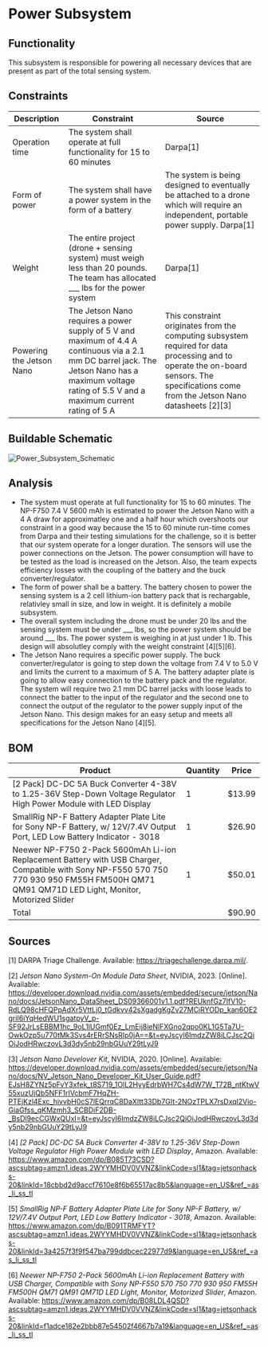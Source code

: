 # Power Subsystem

## Functionality
This subsystem is responsible for powering all necessary devices that are present as part of the total sensing system.

## Constraints
| Description | Constraint | Source |
|-------------|------------|--------|
| Operation time | The system shall operate at full functionality for 15 to 60 minutes | Darpa[1] |
| Form of power | The system shall have a power system in the form of a battery | The system is being designed to eventually be attached to a drone which will require an independent, portable power supply. Darpa[1] |
| Weight | The entire project (drone + sensing system) must weigh less than 20 pounds. The team has allocated ___ lbs for the power system | Darpa[1] |
| Powering the Jetson Nano | The Jetson Nano requires a power supply of 5 V and maximum of 4.4 A continuous via a 2.1 mm DC barrel jack. The Jetson Nano has a maximum voltage rating of 5.5 V and a maximum current rating of 5 A | This constraint originates from the computing subsystem required for data processing and to operate the on-board sensors. The specifications come from the Jetson Nano datasheets [2][3] |

## Buildable Schematic
![Power_Subsystem_Schematic](https://user-images.githubusercontent.com/123699820/232390707-38ce0e9c-4d03-48a6-b87e-5cde5ba63efa.png)

## Analysis
- The system must operate at full functionality for 15 to 60 minutes. The NP-F750 7.4 V 5600 mAh is estimated to power the Jetson Nano with a 4 A draw for approximatley one and a half hour which overshoots our constraint in a good way because the 15 to 60 minute run-time comes from Darpa and their testing simulations for the challenge, so it is better that our system operate for a longer duration. The sensors will use the power connections on the Jetson. The power consumption will have to be tested as the load is increased on the Jetson. Also, the team expects efficiency losses with the coupling of the battery and the buck converter/regulator.
- The form of power shall be a battery. The battery chosen to power the sensing system is a 2 cell lithium-ion battery pack that is rechargable, relativley small in size, and low in weight. It is definitely a mobile subsystem.  
-  The overall system including the drone must be under 20 lbs and the sensing system must be under ___ lbs, so the power system should be around ___ lbs. The power system is weighing in at just under 1 lb. This design will absolutley comply with the weight constraint [4][5][6].
-  The Jetson Nano requires a specific power supply. The buck converter/regulator is going to step down the voltage from 7.4 V to 5.0 V and limits the current to a maximum of 5 A. The battery adapter plate is going to allow easy connection to the battery pack and the regulator. The system will require two 2.1 mm DC barrel jacks with loose leads to connect the batter to the input of the regulator and the second one to connect the output of the regulator to the power supply input of the Jetson Nano. This design makes for an easy setup and meets all specifications for the Jetson Nano [4][5]. 

## BOM
| Product | Quantity | Price |
|---------|----------|-------|
| [2 Pack] DC-DC 5A Buck Converter 4-38V to 1.25-36V Step-Down Voltage Regulator High Power Module with LED Display | 1 | $13.99 |
| SmallRig NP-F Battery Adapter Plate Lite for Sony NP-F Battery, w/ 12V/7.4V Output Port, LED Low Battery Indicator - 3018 | 1 | $26.90 |
| Neewer NP-F750 2-Pack 5600mAh Li-ion Replacement Battery with USB Charger, Compatible with Sony NP-F550 570 750 770 930 950 FM55H FM500H QM71 QM91 QM71D LED Light, Monitor, Motorized Slider | 1 | $50.01 |
| Total | | $90.90 |

## Sources
[1] DARPA Triage Challenge. Available: https://triagechallenge.darpa.mil/.

[2] *Jetson Nano System-On Module Data Sheet*, NVIDIA, 2023. [Online]. Available: https://developer.download.nvidia.com/assets/embedded/secure/jetson/Nano/docs/JetsonNano_DataSheet_DS09366001v1.1.pdf?REUknfGz7IfV10-RdLQ98cHFQPpAdXr5VttLj0_tGdkvv42sXgadgKgZv27MCiRYODp_kan6OE2griI6iYqHedWU1sgatpyV_p-SF92JrLsEBBM1hc_9oL1lUGmf0Ez_LmEij8ieNlFXGno2qpo0KL1G5Ta7U-OwkOzp5u770tMk3Svs4rERrSNsRIp0jA==&t=eyJscyI6ImdzZW8iLCJsc2QiOiJodHRwczovL3d3dy5nb29nbGUuY29tLyJ9

[3] *Jetson Nano Develover Kit*, NVIDIA, 2020. [Online]. Available: https://developer.download.nvidia.com/assets/embedded/secure/jetson/Nano/docs/NV_Jetson_Nano_Developer_Kit_User_Guide.pdf?EJsH8ZYNz5pFvY3xfek_t8S719_1OlL2HyyEdrbWH7Cs4dW7W_T72B_ntKtwV55xuzUiQb5NFF1rIVcbmF7HqZH-PTEjKzl4Exc_hivvbH0cS7lEQrrqC8DaXltt33Db7GIt-2NOzTPLX7rsDxql2Vio-GiaGfss_qKMzmh3_SCBDiF2DB-_BsDl9ecCGWxQUxI=&t=eyJscyI6ImdzZW8iLCJsc2QiOiJodHRwczovL3d3dy5nb29nbGUuY29tLyJ9

[4] *[2 Pack] DC-DC 5A Buck Converter 4-38V to 1.25-36V Step-Down Voltage Regulator High Power Module with LED Display*, Amazon. Available: https://www.amazon.com/dp/B085T73CSD?ascsubtag=amzn1.ideas.2WYYMHDV0VVNZ&linkCode=sl1&tag=jetsonhacks-20&linkId=18cbbd2d9accf7610e8f6b65517ac8b5&language=en_US&ref_=as_li_ss_tl

[5] *SmallRig NP-F Battery Adapter Plate Lite for Sony NP-F Battery, w/ 12V/7.4V Output Port, LED Low Battery Indicator - 3018*, Amazon. Available: https://www.amazon.com/dp/B091TRMFYT?ascsubtag=amzn1.ideas.2WYYMHDV0VVNZ&linkCode=sl1&tag=jetsonhacks-20&linkId=3a4257f3f9f547ba799ddbcec22977d9&language=en_US&ref_=as_li_ss_tl

[6] *Neewer NP-F750 2-Pack 5600mAh Li-ion Replacement Battery with USB Charger, Compatible with Sony NP-F550 570 750 770 930 950 FM55H FM500H QM71 QM91 QM71D LED Light, Monitor, Motorized Slider*, Amazon. Available: https://www.amazon.com/dp/B08LDL4QSD?ascsubtag=amzn1.ideas.2WYYMHDV0VVNZ&linkCode=sl1&tag=jetsonhacks-20&linkId=f1adce182e2bbb87e54502f4667b7a19&language=en_US&ref_=as_li_ss_tl

